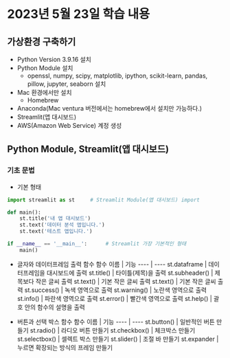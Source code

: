 # 2023년 5월 23일 학습 내용
## 가상환경 구축하기

- Python Version 3.9.16 설치
- Python Module 설치
    - openssl, numpy, scipy, matplotlib, ipython, scikit-learn, pandas, pillow, jupyter, seaborn 설치
- Mac 환경에서만 설치
    - Homebrew
- Anaconda(Mac ventura 버전에서는 homebrew에서 설치만 가능하다.)
- Streamlit(앱 대시보드)
- AWS(Amazon Web Service) 계정 생성

## Python Module, Streamlit(앱 대시보드)
### 기초 문법
- 기본 형태
```python
import streamlit as st     # Streamlit Module(앱 대시보드) import

def main():
    st.title('내 앱 대시보드')
    st.text('데이터 분석 앱입니다.')
    st.text('테스트 앱입니다.')

if __name__ == '__main__':      # Streamlit 가장 기본적인 형태
    main() 
```

- 글자와 데이터프레임 출력 함수
    함수 이름 | 기능
    ---- | ----
    st.dataframe   |  데이터프레임을 대시보드에 출력
    st.title()   |  타이틀(제목)을 출력
    st.subheader()   |  제목보다 작은 글씨 출력
    st.text()   |  기본 작은 글씨 출력
    st.text()   |  기본 작은 글씨 출력
    st.success()   |  녹색 영역으로 출력
    st.warning()   |  노란색 영역으로 출력
    st.info()   |  파란색 영역으로 출력
    st.error()   |   빨간색 영역으로 출력
    st.help()   |  괄호 안의 함수의 설명을 출력

- 버튼과 선택 박스 함수
    함수 이름 | 기능
    ---- | ----
    st.button()   |   일반적인 버튼 만들기
    st.radio()   |   라디오 버튼 만들기
    st.checkbox()   |   체크박스 만들기
    st.selectbox()   |   셀렉트 박스 만들기
    st.slider()   |   조절 바 만들기
    st.expander   |   누르면 확장되는 방식의 프레임 만들기
